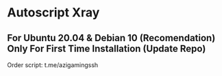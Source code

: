# Autoscript Xray

## For Ubuntu 20.04 & Debian 10 (Recomendation) Only For First Time Installation (Update Repo) <br>
  
  Order script: t.me/azigamingssh
